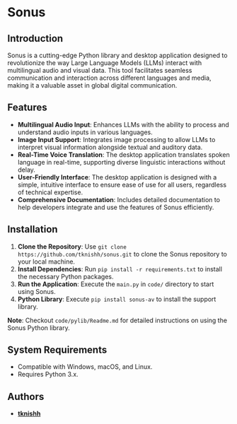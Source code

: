 # Sonus

## Introduction
Sonus is a cutting-edge Python library and desktop application designed to revolutionize the way Large Language Models (LLMs) interact with multilingual audio and visual data. This tool facilitates seamless communication and interaction across different languages and media, making it a valuable asset in global digital communication.

## Features
- **Multilingual Audio Input**: Enhances LLMs with the ability to process and understand audio inputs in various languages.
- **Image Input Support**: Integrates image processing to allow LLMs to interpret visual information alongside textual and auditory data.
- **Real-Time Voice Translation**: The desktop application translates spoken language in real-time, supporting diverse linguistic interactions without delay.
- **User-Friendly Interface**: The desktop application is designed with a simple, intuitive interface to ensure ease of use for all users, regardless of technical expertise.
- **Comprehensive Documentation**: Includes detailed documentation to help developers integrate and use the features of Sonus efficiently.

## Installation
1. **Clone the Repository**: Use `git clone https://github.com/tknishh/sonus.git` to clone the Sonus repository to your local machine.
2. **Install Dependencies**: Run `pip install -r requirements.txt` to install the necessary Python packages.
3. **Run the Application**: Execute the `main.py` in `code/` directory to start using Sonus.
4. **Python Library**: Execute `pip install sonus-av` to install the support library.

**Note**: Checkout `code/pylib/Readme.md` for detailed instructions on using the Sonus Python library.


## System Requirements
- Compatible with Windows, macOS, and Linux.
- Requires Python 3.x.

## Authors
- **[tknishh](https://github.com/tknishh)**
